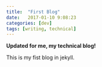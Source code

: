 ```yaml
---
title:  "First Blog"
date:   2017-01-10 9:08:23
categories: [dev]
tags: [writing, technical]
---
```


**Updated for me, my technical blog!**

This is my fist blog in jekyll.
